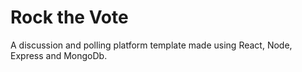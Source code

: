 # Rock the Vote

A discussion and polling platform template made using React, Node, Express and MongoDb.
 
